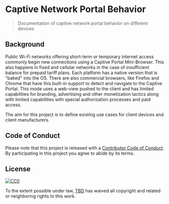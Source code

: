 # Captive Network Portal Behavior

> Documentation of captive network portal behavior on different devices

## Background

Public Wi-Fi networks offering short-term or temporary internet access commonly begin new connections using a Captive Portal Mini-Browser. This also happens in fixed and cellular networks in the case of insufficient balance for prepaid tariff plans. Each platform has a native version that is "baked" into the OS. There are also commercial browsers, like Firefox and Chrome that have this built-in support to detect and navigate to the Captive Portal. This mode uses a web-view pushed to the client and has limited capabilities for branding, advertising and other monetization tactics along with limited capabilities with special authorization processes and paid access.

The aim for this project is to define existing use cases for client devices and client manufacturers. 

## Code of Conduct

Please note that this project is released with a [Contributor Code of Conduct](CODE-OF-CONDUCT.md). By participating in this project you agree to abide by its terms.

## License

[![CC0](http://mirrors.creativecommons.org/presskit/buttons/88x31/svg/cc-zero.svg)](https://creativecommons.org/publicdomain/zero/1.0/)

To the extent possible under law, [TBD](https://tbd.com/) has waived all copyright and related or neighboring rights to this work.
